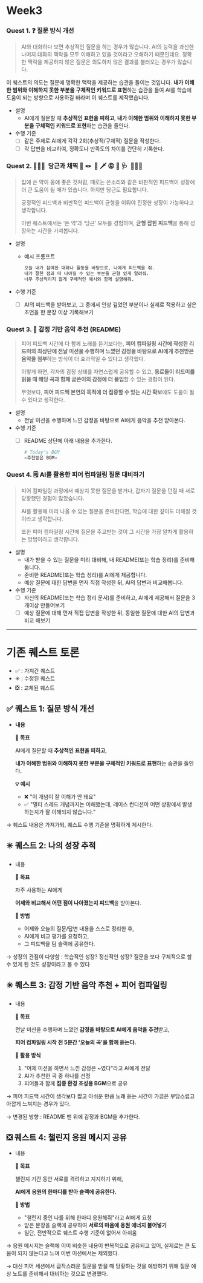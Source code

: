 # Week3

### Quest 1. ❓ **질문 방식 개선**

> AI와 대화하다 보면 추상적인 질문을 하는 경우가 많습니다.
AI의 능력을 과신한 나머지 대화의 맥락을 모두 이해하고 있을 것이라고 오해하기 때문인데요.
정확한 맥락을 제공하지 않은 질문은 의도하지 않은 결과를 불러오는 경우가 많습니다.

이 퀘스트의 의도는 질문에 명확한 맥락을 제공하는 습관을 들이는 것입니다.
**내가 이해한 범위와 이해하지 못한 부분을 구체적인 키워드로 표현**하는 습관을 들여
AI를 학습에 도움이 되는 방향으로 사용하길 바라며 이 퀘스트를 제작했습니다.
> 
- 설명
    - AI에게 질문할 때 **추상적인 표현을 피하고**, **내가 이해한 범위와 이해하지 못한 부분을 구체적인 키워드로 표현**하는 습관을 들인다.
- 수행 기준
    - [ ]  같은 주제로 AI에게 각각 2회(추상적/구체적) 질문을 작성한다.
    - [ ]  각 답변을 비교하여, 정확도나 만족도의 차이를 간단히 기록한다.

### Quest 2.  💛🐰🥕  당근과 채찍 🦔 🪢  🔫 🗡️ 😡 🪈 🩺  🏏🤷🏼

> 입에 쓴 약이 몸에 좋은 것처럼, 때로는 쓴소리와 같은 비판적인 피드백이 성장에 더 큰 도움이 될 때가 있습니다. 하지만 당근도 필요합니다.
> 
> 
> 긍정적인 피드백과 비판적인 피드백이 균형을 이뤄야 진정한 성장이 가능하다고 생각합니다.
> 
> 이번 퀘스트에서는 ‘쓴 약’과 ‘당근’ 모두를 경험하며, **균형 잡힌 피드백**을 통해 성장하는 시간을 가져봅니다.
> 
- 설명
    - 예시 프롬프트
        
        ```bash
        오늘 내가 참여한 대화나 활동을 바탕으로, 나에게 피드백을 줘.
        내가 잘한 점과 더 나아질 수 있는 부분을 균형 있게 알려줘.
        너무 추상적이지 않게 구체적인 예시와 함께 설명해줘.
        ```
        
- 수행 기준
    - [ ]  AI의 피드백을 받아보고, 그 중에서 인상 깊었던 부분이나 실제로 적용하고 싶은 조언을 한 문장 이상 기록해보기

### Quest 3. 🎵 감정 기반 음악 추천 (README)

> 피어 피드백 시간에 다 함께 노래를 듣기보다는, **피어 컴파일링 시간에 작성한 리드미의 최상단에 전날 미션을 수행하며 느꼈던 감정을 바탕으로 AI에게 추천받은 음악을 첨부**하는 방식이 더 효과적일 수 있다고 생각했다.
> 
> 
> 이렇게 하면, 각자의 감정 상태를 자연스럽게 공유할 수 있고, **동료들이 리드미를 읽을 때 해당 곡과 함께 글쓴이의 감정에 더 몰입**할 수 있는 경험이 된다.
> 
> 무엇보다, **피어 피드백 본연의 목적에 더 집중할 수 있는 시간 확보**에도 도움이 될 수 있다고 생각한다.
> 
- 설명
    - 전날 미션을 수행하며 느낀 감정을 바탕으로 AI에게 음악을 추천 받아본다.
- 수행 기준
    - [ ]  README 상단에 아래 내용을 추가한다.
        
        ```bash
        # Today's BGM
        <추천받은 BGM> 
        ```
        

### Quest 4. 🗒️ AI를 활용한 피어 컴파일링 질문 대비하기

> 피어 컴파일링 과정에서 예상치 못한 질문을 받거나, 갑자기 질문을 던질 때 서로 당황했던 경험이 많았습니다.
> 
> 
> AI를 활용해 미리 나올 수 있는 질문을 준비한다면, 학습에 대한 깊이도 더해질 것이라고 생각합니다.
> 
> 또한 피어 컴파일링 시간에 질문을 주고받는 것이 그 시간을 가장 알차게 활용하는 방법이라고 생각합니다.
> 
- 설명
    - 내가 받을 수 있는 질문을 미리 대비해, 내 README(또는 학습 정리)를 준비해둡니다.
    - 준비한 README(또는 학습 정리)를 AI에게 제공합니다.
    - 예상 질문에 대한 답변을 먼저 직접 작성한 뒤, AI의 답변과 비교해봅니다.
- 수행 기준
    - [ ]  자신의 README(또는 학습 정리 문서)를 준비하고, AI에게 제공해서 질문을 3개이상 만들어보기
    - [ ]  예상 질문에 대해 먼저 직접 답변을 작성한 뒤, 동일한 질문에 대한 AI의 답변과 비교 해보기

---

# 기존 퀘스트 토론

- ✅ : 가져간 퀘스트
- ✳️ : 수정된 퀘스트
- ❎ : 교체된 퀘스트

## ✅ 퀘스트 1: 질문 방식 개선

- **내용**
    
    **📌 목표**
    
    AI에게 질문할 때 **추상적인 표현을 피하고**,
    
    **내가 이해한 범위와 이해하지 못한 부분을 구체적인 키워드로 표현**하는 습관을 들인다.
    
    **💡 예시**
    
    - ❌ "이 개념이 잘 이해가 안 돼요"
    - ✅ "멀티 스레드 개념까지는 이해했는데, 레이스 컨디션이 어떤 상황에서 발생하는지가 잘 이해되지 않습니다."

→ 퀘스트 내용은 가져가되, 퀘스트 수행 기준을 명확하게 제시한다.

## ✳️ 퀘스트 2: **나의 성장 추적**

- 내용
    
    **📌 목표**
    
    자주 사용하는 AI에게
    
    **어제와 비교해서 어떤 점이 나아졌는지 피드백**을 받아본다.
    
    **📌 방법**
    
    - 어제와 오늘의 질문/답변 내용을 스스로 정리한 후,
    - AI에게 비교 평가를 요청하고,
    - 그 피드백을 팀 슬랙에 공유한다.

→ 성장의 관점이 다양함 : 학습적인 성장? 정신적인 성장? 질문을 보다 구체적으로 할 수 있게 된 것도 성장이라고 볼 수 있다

## ✳️ 퀘스트 3: **감정 기반 음악 추천 + 피어 컴파일링**

- 내용
    
    **📌 목표**
    
    전날 미션을 수행하며 느꼈던 **감정을 바탕으로 AI에게 음악을 추천**받고,
    
    **피어 컴파일링 시작 전 5분간 '오늘의 곡'을 함께 듣는다.**
    
    **📌 활용 방식**
    
    1. "어제 미션을 하면서 느낀 감정은 ~였다"라고 AI에게 전달
    2. AI가 추천한 곡 중 하나를 선정
    3. 피어들과 함께 **집중 환경 조성용 BGM**으로 공유

→ 피어 피드백 시간이 생각보다 짧고 아쉬운 만큼 노래 듣는 시간이 가끔은 부담스럽고 아깝게 느껴지는 경우가 있다.

→ 변경된 방향 : README 맨 위에 감정과 BGM을 추가한다.

## ❎ 퀘스트 4: **챌린지 응원 메시지 공유**

- 내용
    
    **📌 목표**
    
    챌린지 기간 동안 서로를 격려하고 지지하기 위해,
    
    **AI에게 응원의 한마디를 받아 슬랙에 공유한다.**
    
    **📌 방법**
    
    - "챌린지 중인 나를 위해 한마디 응원해줘"라고 AI에게 요청
    - 받은 문장을 슬랙에 공유하여 **서로의 마음에 응원 에너지 불어넣기**
    - 일단, 전반적으로 퀘스트 수행 기준이 없어서 아쉬움

→ 응원 메시지는 슬랙에 이미 비슷한 내용이 반복적으로 공유되고 있어, 실제로는 큰 도움이 되지 않는다고 느껴 이번 미션에서는 제외했다.

→ 대신 피어 세션에서 급작스러운 질문을 받을 때 당황하는 것을 예방하기 위해 질문 예상 노트를 준비해서 대비하는 것으로 변경했다.

